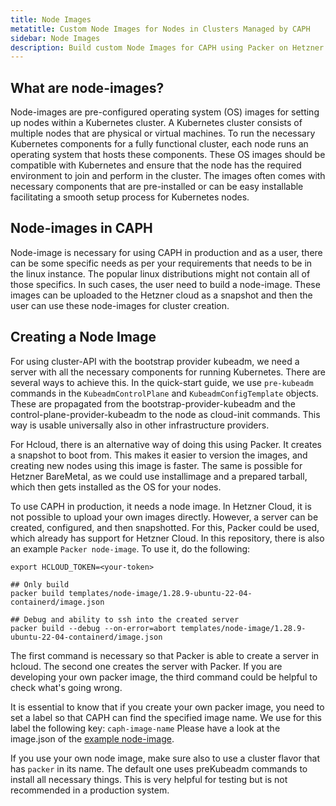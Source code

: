 ```yaml
---
title: Node Images
metatitle: Custom Node Images for Nodes in Clusters Managed by CAPH
sidebar: Node Images
description: Build custom Node Images for CAPH using Packer on Hetzner Cloud. Create, configure, and snapshot servers with all necessary components for Kubernetes.
---
```


## What are node-images?

Node-images are pre-configured operating system (OS) images for setting up nodes within a Kubernetes cluster. A Kubernetes cluster consists of multiple nodes that are physical or virtual machines. To run the necessary Kubernetes components for a fully functional cluster, each node runs an operating system that hosts these components. These OS images should be compatible with Kubernetes and ensure that the node has the required environment to join and perform in the cluster. The images often comes with necessary components that are pre-installed or can be easy installable facilitating a smooth setup process for Kubernetes nodes.

## Node-images in CAPH

Node-image is necessary for using CAPH in production and as a user, there can be some specific needs as per your requirements that needs to be in the linux instance. The popular linux distributions might not contain all of those specifics. In such cases, the user need to build a node-image. These images can be uploaded to the Hetzner cloud as a snapshot and then the user can use these node-images for cluster creation.

## Creating a Node Image

For using cluster-API with the bootstrap provider kubeadm, we need a server with all the necessary components for running Kubernetes.
There are several ways to achieve this. In the quick-start guide, we use `pre-kubeadm` commands in the `KubeadmControlPlane` and `KubeadmConfigTemplate` objects. These are propagated from the bootstrap-provider-kubeadm and the control-plane-provider-kubeadm to the node as cloud-init commands. This way is usable universally also in other infrastructure providers.

For Hcloud, there is an alternative way of doing this using Packer. It creates a snapshot to boot from. This makes it easier to version the images, and creating new nodes using this image is faster. The same is possible for Hetzner BareMetal, as we could use installimage and a prepared tarball, which then gets installed as the OS for your nodes.

To use CAPH in production, it needs a node image. In Hetzner Cloud, it is not possible to upload your own images directly. However, a server can be created, configured, and then snapshotted.
For this, Packer could be used, which already has support for Hetzner Cloud.
In this repository, there is also an example `Packer node-image`. To use it, do the following:

```shell
export HCLOUD_TOKEN=<your-token>

## Only build
packer build templates/node-image/1.28.9-ubuntu-22-04-containerd/image.json

## Debug and ability to ssh into the created server
packer build --debug --on-error=abort templates/node-image/1.28.9-ubuntu-22-04-containerd/image.json
```

The first command is necessary so that Packer is able to create a server in hcloud.
The second one creates the server with Packer. If you are developing your own packer image, the third command could be helpful to check what's going wrong.

It is essential to know that if you create your own packer image, you need to set a label so that CAPH can find the specified image name. We use for this label the following key: `caph-image-name`
Please have a look at the image.json of the [example node-image](https://github.com/syself/cluster-api-provider-hetzner/blob/main/templates/node-image/1.28.9-ubuntu-22-04-containerd/image.json).

If you use your own node image, make sure also to use a cluster flavor that has `packer` in its name. The default one uses preKubeadm commands to install all necessary things. This is very helpful for testing but is not recommended in a production system.
